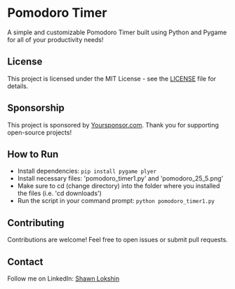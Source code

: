# Pomodoro Timer
A simple and customizable Pomodoro Timer built using Python and Pygame for all of your productivity needs!

## License
This project is licensed under the MIT License - see the [LICENSE](LICENSE) file for details.

## Sponsorship
This project is sponsored by [Yoursponsor.com](http://example.com). Thank you for supporting open-source projects!

## How to Run
- Install dependencies: `pip install pygame plyer`
- Install necessary files: 'pomodoro_timer1.py' and 'pomodoro_25_5.png'
- Make sure to cd (change directory) into the folder where you installed the files (i.e. 'cd downloads')
- Run the script in your command prompt: `python pomodoro_timer1.py`

## Contributing
Contributions are welcome! Feel free to open issues or submit pull requests.

## Contact
Follow me on LinkedIn: [Shawn Lokshin](https://www.linkedin.com/in/shawnlokshin)
